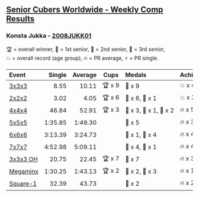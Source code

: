 <style>table {white-space: nowrap;}</style>

## [Senior Cubers Worldwide - Weekly Comp Results](/scw-comp/results/)
### Konsta Jukka - [2008JUKK01](https://www.worldcubeassociation.org/persons/2008JUKK01)

<span style="white-space: nowrap;">🏆 = overall winner</span>, <span style="white-space: nowrap;">🥇 = 1st senior</span>, <span style="white-space: nowrap;">🥈 = 2nd senior</span>, <span style="white-space: nowrap;">🥉 = 3rd senior</span>, <span style="white-space: nowrap;">💥 = overall record (age group)</span>, <span style="white-space: nowrap;">🔥 = PR average</span>, <span style="white-space: nowrap;">⚡ = PR single</span>.

| Event | Single | Average | Cups | Medals | Achievements|
| :-- | --: | --: | :--: | :-- | :-- |
| [3x3x3](333.md) | 8.55 | 10.11 | 🏆 x 9 | 🥇 x 9 | 💥 x 4, 🔥 x 3, ⚡ x 4 |
| [2x2x2](222.md) | 3.02 | 4.05 | 🏆 x 6 | 🥇 x 6, 🥈 x 1 | 💥 x 3, 🔥 x 3, ⚡ x 1 |
| [4x4x4](444.md) | 46.84 | 52.91 | 🏆 x 3 | 🥇 x 3, 🥈 x 1, 🥉 x 2 | 🔥 x 5, ⚡ x 5 |
| [5x5x5](555.md) | 1:35.85 | 1:49.30 |  | 🥈 x 5 | 🔥 x 3, ⚡ x 3 |
| [6x6x6](666.md) | 3:13.39 | 3:24.73 |  | 🥇 x 1, 🥈 x 4 | 🔥 x 4, ⚡ x 4 |
| [7x7x7](777.md) | 4:52.98 | 5:09.11 |  | 🥈 x 4, 🥉 x 1 | 🔥 x 4, ⚡ x 4 |
| [3x3x3 OH](333oh.md) | 20.75 | 22.45 | 🏆 x 7 | 🥇 x 7 | 🔥 x 3, ⚡ x 2 |
| [Megaminx](minx.md) | 1:30.25 | 1:43.13 | 🏆 x 2 | 🥇 x 2, 🥈 x 3 | 🔥 x 1, ⚡ x 1 |
| [Square-1](sq1.md) | 32.39 | 43.73 |  | 🥉 x 2 | 🔥 x 2, ⚡ x 1 |

<!-- Global site tag (gtag.js) - Google Analytics -->
<script async src="https://www.googletagmanager.com/gtag/js?id=UA-86348435-3"></script>
<script>window.dataLayer = window.dataLayer || []; function gtag() {dataLayer.push(arguments);} gtag('js', new Date()); gtag('config', 'UA-86348435-3');</script>
